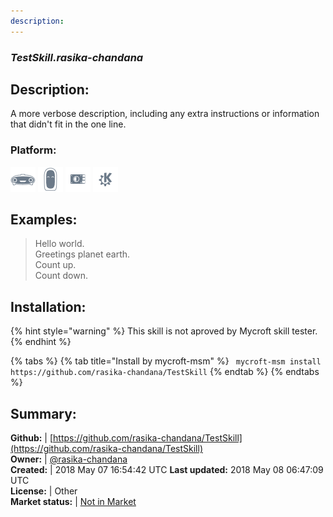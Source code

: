 ```yaml
---
description: 
---
```


### _TestSkill.rasika-chandana_  
## Description:  
A more verbose description, including any extra instructions or
information that didn't fit in the one line.  
### Platform:  
 ![Mark I](../.gitbook/assets/mark-1-icon.png)  ![Mark II](../.gitbook/assets/mark-2-icon.png)  ![Picroft](../.gitbook/assets/picroft-icon.png)  ![plasmoid](../.gitbook/assets/kde.png)   
  
## Examples:  
> Hello world.  
> Greetings planet earth.  
> Count up.  
> Count down.  
  
## Installation:  
{% hint style="warning" %}
This skill is not aproved by Mycroft skill tester.
{% endhint %}
    
{% tabs %}
{% tab title="Install by mycroft-msm" %}
``` mycroft-msm install https://github.com/rasika-chandana/TestSkill```
{% endtab %}
  {% endtabs %}
    
## Summary:  
**Github:** | [https://github.com/rasika-chandana/TestSkill](https://github.com/rasika-chandana/TestSkill)  
**Owner:** | [@rasika-chandana](https://github.com/rasika-chandana)  
**Created:** | 2018 May 07 16:54:42 UTC  **Last updated:** 2018 May 08 06:47:09 UTC  
**License:** | Other  
**Market status:** | [Not in Market](https://market.mycroft.ai/skill/)  
